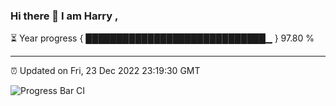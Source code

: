 ### Hi there 👋 I am Harry , 

⏳ Year progress { █████████████████████████████▁ } 97.80 %

---

⏰ Updated on Fri, 23 Dec 2022 23:19:30 GMT

![Progress Bar CI](https://github.com/duykhang68/duykhang68/workflows/Progress%20Bar%20CI/badge.svg)
